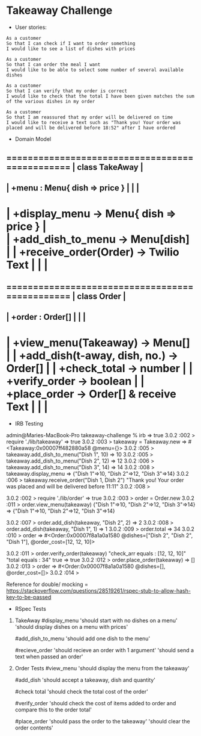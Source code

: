 Takeaway Challenge
==================
  
* User stories:

```
As a customer
So that I can check if I want to order something
I would like to see a list of dishes with prices

As a customer
So that I can order the meal I want
I would like to be able to select some number of several available dishes

As a customer
So that I can verify that my order is correct
I would like to check that the total I have been given matches the sum of the various dishes in my order

As a customer
So that I am reassured that my order will be delivered on time
I would like to receive a text such as "Thank you! Your order was placed and will be delivered before 18:52" after I have ordered
```

* Domain Model

===============================================
|            class TakeAway                   |
-----------------------------------------------
|    +menu : Menu{ dish => price }            |
|                                             |
-----------------------------------------------
|    +display_menu ->  Menu{ dish => price }  |  
|    +add_dish_to_menu -> Menu[dish]          |
|    +receive_order(Order) -> Twilio Text     |
|                                             |
===============================================

===============================================
|           class Order                       |
-----------------------------------------------
|    +order : Order[]                         |
|                                             |
-----------------------------------------------
|    +view_menu(Takeaway) -> Menu[]           | 
|    +add_dish(t-away, dish, no.) -> Order[]  |
|    +check_total -> number                   |
|    +verify_order -> boolean                 |
|    +place_order -> Order[] & receive Text   | 
|                                             |
===============================================


* IRB Testing

admin@Maries-MacBook-Pro takeaway-challenge % irb
 => true 
 3.0.2 :002 > require './lib/takeaway'
 => true 
3.0.2 :003 > takeaway = Takeaway.new
 => #<Takeaway:0x00007ff482880a58 @menu={}> 
3.0.2 :005 > takeaway.add_dish_to_menu("Dish 1", 10)
 => 10 
3.0.2 :005 > takeaway.add_dish_to_menu("Dish 2", 12)
 => 12 
3.0.2 :006 > takeaway.add_dish_to_menu("Dish 3", 14)
 => 14 
3.0.2 :008 > takeaway.display_menu
 => {"Dish 1"=>10, "Dish 2"=>12, "Dish 3"=>14} 
3.0.2 :006 > takeaway.receive_order("Dish 1, Dish 2")
"Thank you! Your order was placed and will be delivered before 11:11"
3.0.2 :008 > 

3.0.2 :002 > require './lib/order'
 => true 
3.0.2 :003 > order = Order.new
3.0.2 :011 > order.view_menu(takeaway)
{"Dish 1"=>10, "Dish 2"=>12, "Dish 3"=>14}
 => {"Dish 1"=>10, "Dish 2"=>12, "Dish 3"=>14} 

3.0.2 :007 > order.add_dish(takeaway, "Dish 2", 2)
 => 2 
3.0.2 :008 > order.add_dish(takeaway, "Dish 1", 1)
 => 1 
3.0.2 :009 > order.total
 => 34 
3.0.2 :010 > order
 => #<Order:0x00007f8a1a0a1580 @dishes=["Dish 2", "Dish 2", "Dish 1"], @order_cost=[12, 12, 10]> 

3.0.2 :011 > order.verify_order(takeaway)
"check_arr equals : [12, 12, 10]"
"total equals : 34"
true
 => true 
3.0.2 :012 > order.place_order(takeaway)
 => [] 
3.0.2 :013 > order
 => #<Order:0x00007f8a1a0a1580 @dishes=[], @order_cost=[]> 
3.0.2 :014 > 




Reference for double/ mocking = 
https://stackoverflow.com/questions/28519261/rspec-stub-to-allow-hash-key-to-be-passed


* RSpec Tests
1.  TakeAway 
    #display_menu
     'should start with no dishes on a menu'
     'should display dishes on a menu with prices'

    #add_dish_to_menu 
      'should add one dish to the menu'

    #recieve_order
      'should recieve an order with 1 argument' 
      'should send a text when passed an order'

2. Order Tests
    #view_menu
      'should display the menu from the takeaway'

    #add_dish
      'should accept a takeaway, dish and quantity'

    #check total
      'should check the total cost of the order'

    #verify_order
      'should check the cost of items added to order 
      and compare this to the order total'

    #place_order
      'should pass the order to the takeaway'
      'should clear the order contents'
